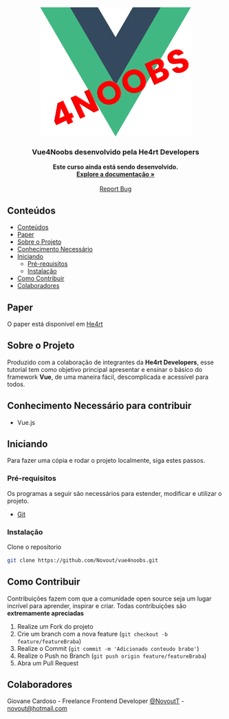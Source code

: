 <!-- PROJECT LOGO -->
<br />
<p align="center">
  <a href="https://github.com/Novout/vue4noobs">
    <img src="./assets/vue2.png" alt="Logo" width="350" height="300">
  </a>

  <h3 align="center">Vue4Noobs desenvolvido pela He4rt Developers</h3>

  <p align="center">
    <strong>Este curso ainda está sendo desenvolvido.</strong>
    <br />
    <a href="docs/README.md"><strong>Explore a documentação »</strong></a>
    <br />
    <br />
    <a href="https://github.com/Novout/vue4noobs/issues">Report Bug</a>
  </p>
</p>
<!-- TABLE OF CONTENTS -->

## Conteúdos

- [Conteúdos](#conte%c3%bados)
- [Paper](#paper)
- [Sobre o Projeto](#sobre-o-projeto)
- [Conhecimento Necessário](#conhecimento-necess%c3%a1rio-para-contribuir)
- [Iniciando](#iniciando)
  - [Pré-requisitos](#pr%c3%a9-requisitos)
  - [Instalação](#instala%c3%a7%c3%a3o)
- [Como Contribuir](#como-contribuir)
- [Colaboradores](#colaboradores)

## Paper

O paper está disponível em [He4rt](docs/README.md)

<!-- ABOUT THE PROJECT -->

## Sobre o Projeto

Produzido com a colaboração de integrantes da **He4rt Developers**, esse tutorial tem como objetivo principal apresentar e ensinar o básico do framework **Vue**, de uma maneira fácil, descomplicada e acessível para todos.

## Conhecimento Necessário para contribuir

- Vue.js

<!-- GETTING STARTED -->

## Iniciando

Para fazer uma cópia e rodar o projeto localmente, siga estes passos.

### Pré-requisitos

Os programas a seguir são necessários para estender, modificar e utilizar o projeto.

- [Git](https://git-scm.com)
### Instalação

Clone o repositorio

```sh
git clone https://github.com/Novout/vue4noobs.git
```


<!-- CONTRIBUTING -->

## Como Contribuir

Contribuições fazem com que a comunidade open source seja um lugar incrível para aprender, inspirar e criar. Todas contribuições
são **extremamente apreciadas**

1. Realize um Fork do projeto
2. Crie um branch com a nova feature (`git checkout -b feature/featureBraba`)
3. Realize o Commit (`git commit -m 'Adicionado conteudo brabo'`)
4. Realize o Push no Branch (`git push origin feature/featureBraba`)
5. Abra um Pull Request

## Colaboradores

Giovane Cardoso - Freelance Frontend Developer [@NovoutT](https://twitter.com/NovoutT) - novout@hotmail.com

